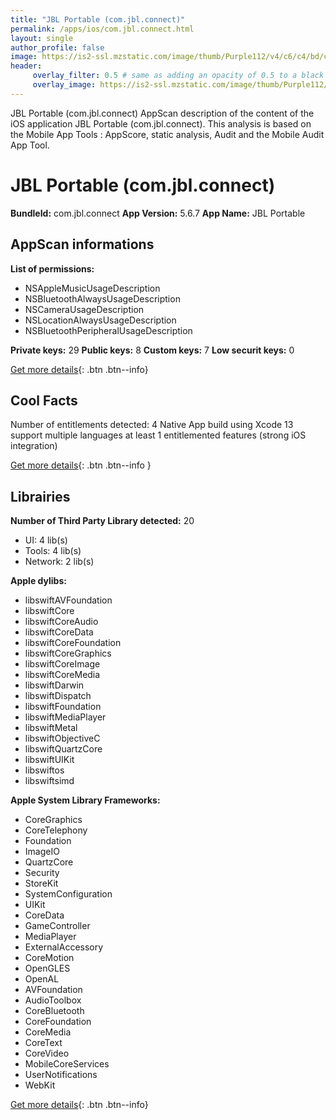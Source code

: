 ```yaml
---
title: "JBL Portable (com.jbl.connect)"
permalink: /apps/ios/com.jbl.connect.html
layout: single
author_profile: false
image: https://is2-ssl.mzstatic.com/image/thumb/Purple112/v4/c6/c4/bd/c6c4bd65-a214-a160-1fdf-8ad0aa1bef8c/AppIcon-0-0-1x_U007emarketing-0-0-0-5-0-0-sRGB-0-0-0-GLES2_U002c0-512MB-85-220-0-0.png/512x512bb.jpg
header: 
     overlay_filter: 0.5 # same as adding an opacity of 0.5 to a black background
     overlay_image: https://is2-ssl.mzstatic.com/image/thumb/Purple112/v4/c6/c4/bd/c6c4bd65-a214-a160-1fdf-8ad0aa1bef8c/AppIcon-0-0-1x_U007emarketing-0-0-0-5-0-0-sRGB-0-0-0-GLES2_U002c0-512MB-85-220-0-0.png/512x512bb.jpg
---
```

JBL Portable (com.jbl.connect) AppScan description of the content of the iOS application JBL Portable (com.jbl.connect). This analysis is based on the Mobile App Tools : AppScore, static analysis, Audit and the Mobile Audit App Tool.

# JBL Portable (com.jbl.connect)

**BundleId:** com.jbl.connect
**App Version:** 5.6.7
**App Name:** JBL Portable


## AppScan informations 

**List of permissions:** 
- NSAppleMusicUsageDescription
- NSBluetoothAlwaysUsageDescription
- NSCameraUsageDescription
- NSLocationAlwaysUsageDescription
- NSBluetoothPeripheralUsageDescription
  
  
**Private keys:** 29
**Public keys:** 8
**Custom keys:** 7
**Low securit keys:** 0
  
[Get more details](/pricing.html){: .btn .btn--info}

## Cool Facts

Number of entitlements detected: 4
Native App
build using Xcode 13
support multiple languages
at least 1 entitlemented features (strong iOS integration)
  
[Get more details](/pricing.html){: .btn .btn--info }

## Librairies 
**Number of Third Party Library detected:** 20
- UI: 4 lib(s)
- Tools: 4 lib(s)
- Network: 2 lib(s)


**Apple dylibs:**
- libswiftAVFoundation
- libswiftCore
- libswiftCoreAudio
- libswiftCoreData
- libswiftCoreFoundation
- libswiftCoreGraphics
- libswiftCoreImage
- libswiftCoreMedia
- libswiftDarwin
- libswiftDispatch
- libswiftFoundation
- libswiftMediaPlayer
- libswiftMetal
- libswiftObjectiveC
- libswiftQuartzCore
- libswiftUIKit
- libswiftos
- libswiftsimd


**Apple System Library Frameworks:**
- CoreGraphics
- CoreTelephony
- Foundation
- ImageIO
- QuartzCore
- Security
- StoreKit
- SystemConfiguration
- UIKit
- CoreData
- GameController
- MediaPlayer
- ExternalAccessory
- CoreMotion
- OpenGLES
- OpenAL
- AVFoundation
- AudioToolbox
- CoreBluetooth
- CoreFoundation
- CoreMedia
- CoreText
- CoreVideo
- MobileCoreServices
- UserNotifications
- WebKit


  
[Get more details](/pricing.html){: .btn .btn--info}

